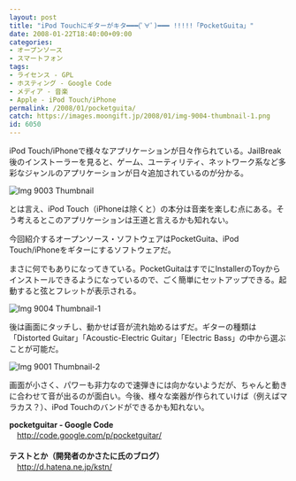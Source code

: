 ```yaml
---
layout: post
title: "iPod Touchにギターがキタ━━━(ﾟ∀ﾟ)━━━ !!!!!「PocketGuita」"
date: 2008-01-22T18:40:00+09:00
categories:
- オープンソース
- スマートフォン
tags: 
- ライセンス - GPL
- ホスティング - Google Code
- メディア - 音楽
- Apple - iPod Touch/iPhone
permalink: /2008/01/pocketguita/
catch: https://images.moongift.jp/2008/01/img-9004-thumbnail-1.png
id: 6050
---
```

iPod Touch/iPhoneで様々なアプリケーションが日々作られている。JailBreak後のインストーラーを見ると、ゲーム、ユーティリティ、ネットワーク系など多彩なジャンルのアプリケーションが日々追加されているのが分かる。   
  
 ![Img 9003 Thumbnail](https://images.moongift.jp/2008/01/img-9003-thumbnail.png)  
  
とは言え、iPod Touch（iPhoneは除くと）の本分は音楽を楽しむ点にある。そう考えるとこのアプリケーションは王道と言えるかも知れない。   
  
今回紹介するオープンソース・ソフトウェアはPocketGuita、iPod Touch/iPhoneをギターにするソフトウェアだ。   
<!--more-->  
まさに何でもありになってきている。PocketGuitaはすでにInstallerのToyからインストールできるようになっているので、ごく簡単にセットアップできる。起動すると弦とフレットが表示される。   
  
 ![Img 9004 Thumbnail-1](https://images.moongift.jp/2008/01/img-9004-thumbnail-1.png)  
  
後は画面にタッチし、動かせば音が流れ始めるはずだ。ギターの種類は「Distorted Guitar」「Acoustic-Electric Guitar」「Electric Bass」の中から選ぶことが可能だ。   
  
 ![Img 9001 Thumbnail-2](https://images.moongift.jp/2008/01/img-9001-thumbnail-2.png)  
  
画面が小さく、パワーも非力なので速弾きには向かないようだが、ちゃんと動きに合わせて音が出るのが面白い。今後、様々な楽器が作られていけば（例えばマラカス？）、iPod Touchのバンドができるかも知れない。   
  
**pocketguitar - Google Code**   
　[http://code.google.com/p/pocketguitar/   
](http://code.google.com/p/pocketguitar/)  
**テストとか（開発者のかさたに氏のブログ）**   
　[http://d.hatena.ne.jp/kstn/   
](http://d.hatena.ne.jp/kstn/)

